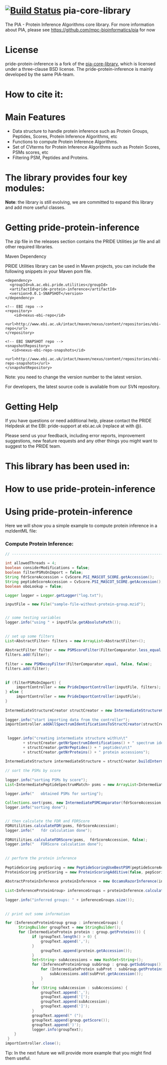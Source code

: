 [![Build Status](https://travis-ci.org/PRIDE-Utilities/pride-protein-inference.svg?branch=master)](https://travis-ci.org/PRIDE-Utilities/pride-protein-inference)
pia-core-library
================

The PIA - Protein Inference Algorithms core library. For more information about PIA, please see https://github.com/mpc-bioinformatics/pia for now
# License

pride-protein-inference is a fork of the [pia-core-library](https://github.com/mpc-bioinformatics/pia-core-library), which is licensed under a three-clause BSD license. The pride-protein-inference is mainly developed by the same PIA-team. 

# How to cite it:

 
# Main Features
* Data structure to handle protein inference such as Protein Groups, Peptides, Scores, Protein Inference Algorithms, etc 
* Functions to compute Protein Inference Algorithms. 
* Set of CVterms for Protein Inference Algorithms such as Protein Scores, PSMs scores, etc
* Filtering PSM, Peptides and Proteins. 

# The library provides four key modules:

**Note**: the library is still evolving, we are committed to expand this library and add more useful classes.

# Getting pride-protein-inference

The zip file in the releases section contains the PRIDE Utilities jar file and all other required libraries.

Maven Dependency

PRIDE Utilities library can be used in Maven projects, you can include the following snippets in your Maven pom file.
 
 ```maven
 <dependency>
   <groupId>uk.ac.ebi.pride.utilities</groupId>
   <artifactId>pride-protein-inference</artifactId>
   <version>0.0.1-SNAPSHOT</version>
 </dependency> 
 ```
 ```maven
 <!-- EBI repo -->
 <repository>
     <id>nexus-ebi-repo</id>
     <url>http://www.ebi.ac.uk/intact/maven/nexus/content/repositories/ebi-repo</url>
 </repository>
 
 <!-- EBI SNAPSHOT repo -->
 <snapshotRepository>
    <id>nexus-ebi-repo-snapshots</id>
    <url>http://www.ebi.ac.uk/intact/maven/nexus/content/repositories/ebi-repo-snapshots</url>
 </snapshotRepository>
```
Note: you need to change the version number to the latest version.

For developers, the latest source code is available from our SVN repository.

# Getting Help

If you have questions or need additional help, please contact the PRIDE Helpdesk at the EBI: pride-support at ebi.ac.uk (replace at with @).

Please send us your feedback, including error reports, improvement suggestions, new feature requests and any other things you might want to suggest to the PRIDE team.

# This library has been used in:


How to use pride-protein-inference
===============

# Using pride-protein-inference 

Here we will show you a simple example to compute protein inference in a mzIdentML file:

### Compute Protein Inference:


```java 
// ---------------------------------------------------------------------

int allowedThreads = 4;
boolean considerModifications = false;
boolean filterPSMsOnImport = false;
String fdrScoreAccession = CvScore.PSI_MASCOT_SCORE.getAccession();
String peptideScoreAccession = CvScore.PSI_MASCOT_SCORE.getAccession();
boolean oboLookup = false;

Logger logger = Logger.getLogger("log.txt");

inputFile = new File("sample-file-without-protein-group.mzid");


// some testing variables
logger.info("using " + inputFile.getAbsolutePath());
		
		
// set up some filters
List<AbstractFilter> filters = new ArrayList<AbstractFilter>();
		
AbstractFilter filter = new PSMScoreFilter(FilterComparator.less_equal, 0.01, false, CvScore.PSI_PSM_LEVEL_FDRSCORE.getAccession(), oboLookup);
filters.add(filter);
		
filter = new PSMDecoyFilter(FilterComparator.equal, false, false);
filters.add(filter);
		
		
if (filterPSMsOnImport) {
     importController = new PrideImportController(inputFile, filters);
} else {
     importController = new PrideImportController(inputFile);
}
        
IntermediateStructureCreator structCreator = new IntermediateStructureCreator(allowedThreads);
		
logger.info("start importing data from the controller");
importController.addAllSpectrumIdentificationsToStructCreator(structCreator);
        
        
 logger.info("creating intermediate structure with\n\t"
		+ structCreator.getNrSpectrumIdentifications() + " spectrum identifications\n\t"
		+ structCreator.getNrPeptides() + " peptides\n\t"
		+ structCreator.getNrProteins() + " protein accessions");
		
IntermediateStructure intermediateStructure = structCreator.buildIntermediateStructure();
		
// sort the PSMs by score
		
logger.info("sorting PSMs by score");
List<IntermediatePeptideSpectrumMatch> psms = new ArrayList<IntermediatePeptideSpectrumMatch>(intermediateStructure.getAllIntermediatePSMs());

logger.info("   obtained PSMs for sorting");
		
Collections.sort(psms, new IntermediatePSMComparator(fdrScoreAccession, oboLookup));
logger.info("sorting done");
		

// then calculate the FDR and FDRScore		
FDRUtilities.calculateFDR(psms, fdrScoreAccession);
logger.info("   fdr calculation done");
		
FDRUtilities.calculateFDRScore(psms,  fdrScoreAccession, false);
logger.info("   FDRScore calculation done");
		
		
// perform the protein inference
		
PeptideScoring pepScoring = new PeptideScoringUseBestPSM(peptideScoreAccession, oboLookup);
ProteinScoring protScoring = new ProteinScoringAdditive(false, pepScoring);
		
AbstractProteinInference proteinInference = new OccamsRazorInference(intermediateStructure, pepScoring, protScoring, filters, allowedThreads);
		
List<InferenceProteinGroup> inferenceGroups = proteinInference.calculateInference(considerModifications);
		
logger.info("inferred groups: " + inferenceGroups.size());
        
        
// print out some information

for (InferenceProteinGroup group : inferenceGroups) {
	  StringBuilder groupText = new StringBuilder();
	  for (IntermediateProtein protein : group.getProteins()) {
		    if (groupText.length() > 0) {
				groupText.append(',');
			}
				groupText.append(protein.getAccession());
			}
			Set<String> subAccessions = new HashSet<String>();
			for (InferenceProteinGroup subGroup : group.getSubGroups()) {
				for (IntermediateProtein subProt : subGroup.getProteins()) {
					subAccessions.add(subProt.getAccession());
				}
			}
			for (String subAccession : subAccessions) {
				groupText.append(',');
				groupText.append('[');
				groupText.append(subAccession);
				groupText.append(']');
			}
			groupText.append(" (");
			groupText.append(group.getScore());
			groupText.append(')');
			logger.info(groupText);
	}
 }
importController.close();

```


Tip: In the next future we will provide more example that you might find them useful. 
